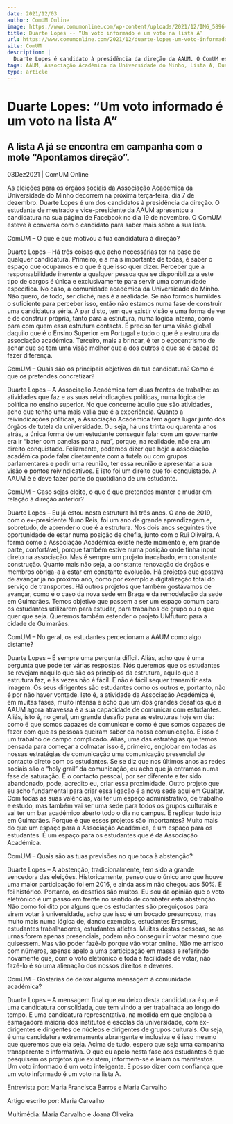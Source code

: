 ```yaml
---
date: 2021/12/03
author: ComUM Online
image: https://www.comumonline.com/wp-content/uploads/2021/12/IMG_5896-scaled-e1638557448476-1500x754.jpg
title: Duarte Lopes -- “Um voto informado é um voto na lista A”
url: https://www.comumonline.com/2021/12/duarte-lopes-um-voto-informado-e-um-voto-na-lista-a/
site: ComUM
description: |
  Duarte Lopes é candidato à presidência da direção da AAUM. O ComUM esteve à conversa com o candidato para saber mais sobre a sua lista.
tags: AAUM, Associação Académica da Universidade do Minho, Lista A, Duarte Lopes, eleições AAUM 2021, Direção
type: article
---
```



# Duarte Lopes: “Um voto informado é um voto na lista A”

## A lista A já se encontra em campanha com o mote “Apontamos direção”.

03Dez2021 | ComUM Online

As eleições para os órgãos sociais da Associação Académica da Universidade do Minho decorrem na próxima terça-feira, dia 7 de dezembro. Duarte Lopes é um dos candidatos à presidência da direção. O estudante de mestrado e vice-presidente da AAUM apresentou a candidatura na sua página de Facebook no dia 19 de novembro. O ComUM esteve à conversa com o candidato para saber mais sobre a sua lista.



ComUM – O que é que motivou a tua candidatura à direção?

Duarte Lopes – Há três coisas que acho necessárias ter na base de qualquer candidatura. Primeiro, e a mais importante de todas, é saber o espaço que ocupamos e o que é que isso quer dizer. Perceber que a responsabilidade inerente a qualquer pessoa que se disponibiliza a este tipo de cargos é única e exclusivamente para servir uma comunidade específica. No caso, a comunidade académica da Universidade do Minho. Não quero, de todo, ser cliché, mas é a realidade. Se não formos humildes o suficiente para perceber isso, então não estamos numa fase de construir uma candidatura séria. A par disto, tem que existir visão e uma forma de ver e de construir própria, tanto para a estrutura, numa lógica interna, como para com quem essa estrutura contacta. É preciso ter uma visão global daquilo que é o Ensino Superior em Portugal e tudo o que é a estrutura da associação académica. Terceiro, mais a brincar, é ter o egocentrismo de achar que se tem uma visão melhor que a dos outros e que se é capaz de fazer diferença.

ComUM – Quais são os principais objetivos da tua candidatura? Como é que os pretendes concretizar?

Duarte Lopes – A Associação Académica tem duas frentes de trabalho: as atividades que faz e as suas reivindicações políticas, numa lógica de política no ensino superior. No que concerne àquilo que são atividades, acho que tenho uma mais valia que é a experiência. Quanto a reivindicações políticas, a Associação Académica tem agora lugar junto dos órgãos de tutela da universidade. Ou seja, há uns trinta ou quarenta anos atrás, a única forma de um estudante conseguir falar com um governante era ir “bater com panelas para a rua”, porque, na realidade, não era um direito conquistado. Felizmente, podemos dizer que hoje a associação académica pode falar diretamente com a tutela ou com grupos parlamentares e pedir uma reunião, ter essa reunião e apresentar a sua visão e pontos reivindicativos. E isto foi um direito que foi conquistado. A AAUM é e deve fazer parte do quotidiano de um estudante.



ComUM – Caso sejas eleito, o que é que pretendes manter e mudar em relação à direção anterior?

Duarte Lopes – Eu já estou nesta estrutura há três anos. O ano de 2019, com o ex-presidente Nuno Reis, foi um ano de grande aprendizagem e, sobretudo, de aprender o que é a estrutura. Nos dois anos seguintes tive oportunidade de estar numa posição de chefia, junto com o Rui Oliveira. A forma como a Associação Académica existe neste momento é, em grande parte, confortável, porque também estive numa posição onde tinha input direto na associação. Mas é sempre um projeto inacabado, em constante construção. Quanto mais não seja, a constante renovação de órgãos e membros obriga-a a estar em constante evolução. Há projetos que gostava de avançar já no próximo ano, como por exemplo a digitalização total do serviço de transportes. Há outros projetos que também gostávamos de avançar, como é o caso da nova sede em Braga e da remodelação da sede em Guimarães. Temos objetivo que passem a ser um espaço comum para os estudantes utilizarem para estudar, para trabalhos de grupo ou o que quer que seja. Queremos também estender o projeto UMfuturo para a cidade de Guimarães.



ComUM – No geral, os estudantes percecionam a AAUM como algo distante?

Duarte Lopes – É sempre uma pergunta difícil. Aliás, acho que é uma pergunta que pode ter várias respostas. Nós queremos que os estudantes se revejam naquilo que são os princípios da estrutura, aquilo que a estrutura faz, e às vezes não é fácil. E não é fácil sequer transmitir esta imagem. Os seus dirigentes são estudantes como os outros e, portanto, não é por não haver vontade. Isto é, a atividade da Associação Académica é, em muitas fases, muito intensa e acho que um dos grandes desafios que a AAUM agora atravessa é a sua capacidade de comunicar com estudantes. Aliás, isto é, no geral, um grande desafio para as estruturas hoje em dia: como é que somos capazes de comunicar e como é que somos capazes de fazer com que as pessoas queiram saber da nossa comunicação. E isso é um trabalho de campo complicado. Aliás, uma das estratégias que temos pensada para começar a colmatar isso é, primeiro, englobar em todas as nossas estratégias de comunicação uma comunicação presencial de contacto direto com os estudantes. Se se diz que nos últimos anos as redes sociais são o “holy grail” da comunicação, eu acho que já entramos numa fase de saturação. E o contacto pessoal, por ser diferente e ter sido abandonado, pode, acredito eu, criar essa proximidade. Outro projeto que eu acho fundamental para criar essa ligação é a nova sede aqui em Gualtar. Com todas as suas valências, vai ter um espaço administrativo, de trabalho e estudo, mas também vai ser uma sede para todos os grupos culturais e vai ter um bar académico aberto todo o dia no campus. E replicar tudo isto em Guimarães. Porque é que esses projetos são importantes? Muito mais do que um espaço para a Associação Académica, é um espaço para os estudantes. É um espaço para os estudantes que é da Associação Académica.

ComUM – Quais são as tuas previsões no que toca à abstenção?

Duarte Lopes – A abstenção, tradicionalmente, tem sido a grande vencedora das eleições. Historicamente, penso que o único ano que houve uma maior participação foi em 2016, e ainda assim não chegou aos 50%. E foi histórico. Portanto, os desafios são muitos. Eu sou da opinião que o voto eletrónico é um passo em frente no sentido de combater esta abstenção. Não como foi dito por alguns que os estudantes são preguiçosos para virem votar à universidade, acho que isso é um bocado presunçoso, mas muito mais numa lógica de, dando exemplos, estudantes Erasmus, estudantes trabalhadores, estudantes atletas. Muitas destas pessoas, se as urnas forem apenas presenciais, podem não conseguir ir votar mesmo que quisessem. Mas vão poder fazê-lo porque vão votar online. Não me arrisco com números, apenas apelo a uma participação em massa e referindo novamente que, com o voto eletrónico e toda a facilidade de votar, não fazê-lo é só uma alienação dos nossos direitos e deveres.

ComUM – Gostarias de deixar alguma mensagem à comunidade académica? 

Duarte Lopes – A mensagem final que eu deixo desta candidatura é que é uma candidatura consolidada, que tem vindo a ser trabalhada ao longo do tempo. É uma candidatura representativa, na medida em que engloba a esmagadora maioria dos institutos e escolas da universidade, com ex-dirigentes e dirigentes de núcleos e dirigentes de grupos culturais. Ou seja, é uma candidatura extremamente abrangente e inclusiva e é isso mesmo que queremos que ela seja. Acima de tudo, espero que seja uma campanha transparente e informativa. O que eu apelo nesta fase aos estudantes é que pesquisem os projetos que existem, informem-se e leiam os manifestos. Um voto informado é um voto inteligente. E posso dizer com confiança que um voto informado é um voto na lista A.

Entrevista por: Maria Francisca Barros e Maria Carvalho

Artigo escrito por: Maria Carvalho

Multimédia: Maria Carvalho e Joana Oliveira
